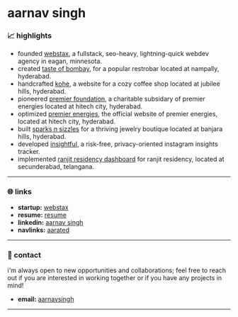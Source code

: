 # aarnav singh

### 📈 highlights
- founded      [webstax](https://webstaxinc.vercel.app/), a fullstack, seo-heavy, lightning-quick webdev agency in eagan, minnesota.
- created      [taste of bombay](https://aarnav1729.github.io/tasteofbombay/), for a popular restrobar located at nampally, hyderabad.
- handcrafted  [kohe](https://kohe.netlify.app/), a website for a cozy coffee shop located at jubilee hills, hyderabad.
- pioneered    [premier foundation](https://main--premierfoundation.netlify.app/), a charitable subsidary of premier energies located at hitech city, hyderabad.
- optimized    [premier energies](https://www.premierenergies.com/), the official website of premier energies, located at hitech city, hyderabad.
- built        [sparks n sizzles](https://aarnav1729.github.io/SnSLandingPage/) for a thriving jewelry boutique located at banjara hills, hyderabad.
- developed    [insightful](https://aarnav1729.github.io/bot/), a risk-free, privacy-oriented instagram insights tracker.
- implemented  [ranjit residency dashboard](https://ranjit-residency-admin.vercel.app/) for ranjit residency, located at secunderabad, telangana.

---

### 🌐 links
- **startup:** [webstax](https://webstaxinc.vercel.app/)
- **resume:** [resume](https://aarated.netlify.app/)
- **linkedin:** [aarnav singh](https://www.linkedin.com/in/aarnavsinghh)
- **navlinks:** [aarated](https://aarrated.netlify.app/)

---

### 📧 contact
i'm always open to new opportunities and collaborations; feel free to reach out if you are interested in working together or if you have any projects in mind!
- **email:** [aarnavsingh](mailto:aarnavsingh836@gmail.com)

---
